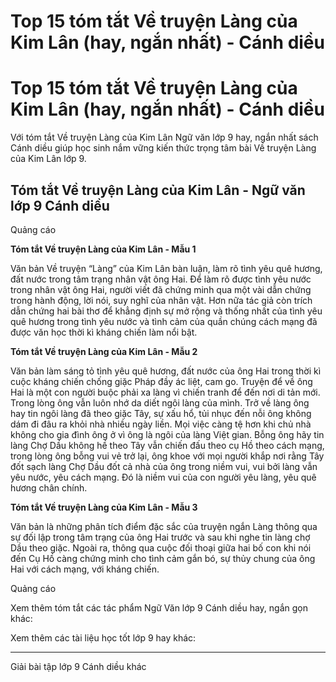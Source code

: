 # Top 15 tóm tắt Về truyện Làng của Kim Lân (hay, ngắn nhất) - Cánh diều

# Top 15 tóm tắt Về truyện Làng của Kim Lân (hay, ngắn nhất) - Cánh diều

Với tóm tắt Về truyện Làng của Kim Lân Ngữ văn lớp 9 hay, ngắn nhất sách Cánh diều giúp học sinh nắm vững kiến thức trọng tâm bài Về truyện Làng của Kim Lân lớp 9.

## Tóm tắt Về truyện Làng của Kim Lân - Ngữ văn lớp 9 Cánh diều

Quảng cáo

**Tóm tắt Về truyện Làng của Kim Lân - Mẫu 1**

Văn bản Về truyện “Làng” của Kim Lân bàn luận, làm rõ tình yêu quê hương, đất nước trong tâm trạng nhân vật ông Hai. Để làm rõ được tình yêu nước trong nhân vật ông Hai, người viết đã chứng minh qua một vài dẫn chứng trong hành động, lời nói, suy nghĩ của nhân vật. Hơn nữa tác giả còn trích dẫn chứng hai bài thơ để khẳng định sự mở rộng và thống nhất của tình yêu quê hương trong tình yêu nước và tình cảm của quần chúng cách mạng đã được văn học thời kì kháng chiến làm nổi bật.

**Tóm tắt Về truyện Làng của Kim Lân - Mẫu 2**

Văn bản làm sáng tỏ tình yêu quê hương, đất nước của ông Hai trong thời kì cuộc kháng chiến chống giặc Pháp đầy ác liệt, cam go. Truyện để về ông Hai là một con người buộc phải xa làng vì chiến tranh để đến nơi di tản mới. Trong lòng ông vẫn luôn nhớ da diết ngôi làng của mình. Trở về làng ông hay tin ngôi làng đã theo giặc Tây, sự xấu hổ, tủi nhục đến nỗi ông không dám đi đâu ra khỏi nhà nhiều ngày liền. Mọi việc càng tệ hơn khi chủ nhà không cho gia đình ông ở vì ông là ngôi của làng Việt gian. Bỗng ông hãy tin làng Chợ Dầu không hề theo Tây vẫn chiến đấu theo cụ Hồ theo cách mạng, trong lòng ông bỗng vui vẻ trở lại, ông khoe với mọi người khắp nơi rằng Tây đốt sạch làng Chợ Dầu đốt cả nhà của ông trong niềm vui, vui bởi làng vẫn yêu nước, yêu cách mạng. Đó là niềm vui của con người yêu làng, yêu quê hương chân chính.

**Tóm tắt Về truyện Làng của Kim Lân - Mẫu 3**

Văn bản là những phân tích điểm đặc sắc của truyện ngắn Làng thông qua sự đối lập trong tâm trạng của ông Hai trước và sau khi nghe tin làng chợ Dầu theo giặc. Ngoài ra, thông qua cuộc đối thoại giữa hai bố con khi nói đến Cụ Hồ càng chứng minh cho tình cảm gắn bó, sự thủy chung của ông Hai với cách mạng, với kháng chiến.

Quảng cáo

Xem thêm tóm tắt các tác phẩm Ngữ Văn lớp 9 Cánh diều hay, ngắn gọn khác:

Xem thêm các tài liệu học tốt lớp 9 hay khác:

* * *

Giải bài tập lớp 9 Cánh diều khác
